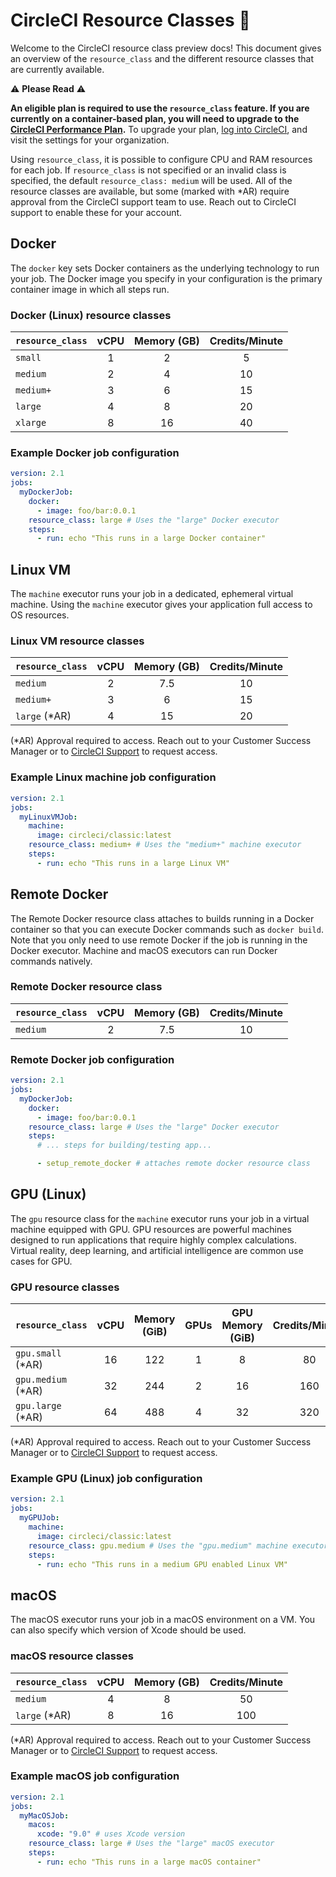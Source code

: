 # CircleCI Resource Classes :muscle:

Welcome to the CircleCI resource class preview docs! This document gives an overview of the `resource_class` and the different resource classes that are currently available.

:warning: **Please Read** :warning: 

**An eligible plan is required to use the `resource_class` feature. If you are currently on a container-based plan, you will need to upgrade to the [CircleCI Performance Plan](https://circleci.com/pricing/usage/).** To upgrade your plan, [log into CircleCI](https://circleci.com/vcs-authorize), and visit the settings for your organization.

Using `resource_class`, it is possible to configure CPU and RAM resources for each job. If `resource_class` is not specified or an invalid class is specified, the default `resource_class: medium` will be used. All of the resource classes are available, but some (marked with &#42;AR) require approval from the CircleCI support team to use. Reach out to CircleCI support to enable these for your account.


## Docker
The `docker` key sets Docker containers as the underlying technology to run your job. The Docker image you specify in your configuration is the primary container image in which all steps run.

### Docker (Linux) resource classes
`resource_class` | vCPU | Memory (GB) | Credits/Minute
:--- | :---: | :---: | :---:
`small` | 1 | 2 | 5
`medium` | 2 | 4 | 10
`medium+` | 3 | 6 | 15
`large` | 4 | 8 | 20
`xlarge` | 8 | 16 | 40

### Example Docker job configuration

```yaml
version: 2.1
jobs:
  myDockerJob:
    docker:
      - image: foo/bar:0.0.1
    resource_class: large # Uses the "large" Docker executor
    steps:
      - run: echo "This runs in a large Docker container"
```

## Linux VM
The `machine` executor runs your job in a dedicated, ephemeral virtual machine. Using the `machine` executor gives your application full access to OS resources.

### Linux VM resource classes
`resource_class` | vCPU | Memory (GB) | Credits/Minute
:--- | :---: | :---: | :---:
`medium` | 2 | 7.5 | 10
`medium+` | 3 | 6 | 15
`large` (&#42;AR) | 4 | 15 | 20

(&#42;AR) Approval required to access. Reach out to your Customer Success Manager or to [CircleCI Support](https://support.circleci.com/hc/en-us/requests/new) to request access.

### Example Linux machine job configuration
```yaml
version: 2.1
jobs:
  myLinuxVMJob:
    machine:
      image: circleci/classic:latest
    resource_class: medium+ # Uses the "medium+" machine executor
    steps:
      - run: echo "This runs in a large Linux VM"
```

## Remote Docker
The Remote Docker resource class attaches to builds running in a Docker container so that you can execute Docker commands such as `docker build`. Note that you only need to use remote Docker if the job is running in the Docker executor. Machine and macOS executors can run Docker commands natively.

### Remote Docker resource class
`resource_class` | vCPU | Memory (GB) | Credits/Minute
:--- | :---: | :---: | :---:
`medium` | 2 | 7.5 | 10

### Remote Docker job configuration
```yaml
version: 2.1
jobs:
  myDockerJob:
    docker:
      - image: foo/bar:0.0.1
    resource_class: large # Uses the "large" Docker executor
    steps:
      # ... steps for building/testing app...

      - setup_remote_docker # attaches remote docker resource class
```

## GPU (Linux)
The `gpu` resource class for the `machine` executor runs your job in a virtual machine equipped with GPU. GPU resources are powerful machines designed to run applications that require highly complex calculations. Virtual reality, deep learning, and artificial intelligence are common use cases for GPU.

### GPU resource classes
`resource_class` | vCPU | Memory (GiB) | GPUs | GPU Memory (GiB) | Credits/Minute
:--- | :---: | :---: | :---: | :---: | :---:
`gpu.small` (&#42;AR) | 16 | 122 | 1 | 8 | 80
`gpu.medium` (&#42;AR) | 32 | 244 | 2 | 16 | 160
`gpu.large` (&#42;AR) | 64 | 488 | 4 | 32 | 320

(&#42;AR) Approval required to access. Reach out to your Customer Success Manager or to [CircleCI Support](https://support.circleci.com/hc/en-us/requests/new) to request access.

### Example GPU (Linux) job configuration
```yaml
version: 2.1
jobs:
  myGPUJob:
    machine:
      image: circleci/classic:latest
    resource_class: gpu.medium # Uses the "gpu.medium" machine executor
    steps:
      - run: echo "This runs in a medium GPU enabled Linux VM"
```

## macOS
The macOS executor runs your job in a macOS environment on a VM. You can also specify which version of Xcode should be used.

### macOS resource classes
`resource_class` | vCPU | Memory (GB) | Credits/Minute
:--- | :---: | :---: | :---:
`medium` | 4 | 8 | 50
`large` (&#42;AR) | 8 | 16 | 100

(&#42;AR) Approval required to access. Reach out to your Customer Success Manager or to [CircleCI Support](https://support.circleci.com/hc/en-us/requests/new) to request access.

### Example macOS job configuration
```yaml
version: 2.1
jobs:
  myMacOSJob:
    macos:
      xcode: "9.0" # uses Xcode version
    resource_class: large # Uses the "large" macOS executor
    steps:
      - run: echo "This runs in a large macOS container"
```
